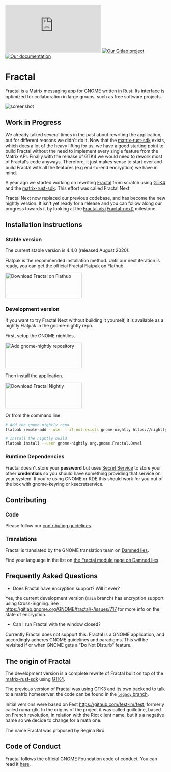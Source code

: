 [![Our chat room](https://img.shields.io/matrix/fractal-gtk:matrix.org?color=blue&label=%23fractal%3Agnome.org&logo=matrix)](https://matrix.to/#/#fractal:gnome.org)
[![Our Gitlab project](https://img.shields.io/badge/gitlab.gnome.org%2F-GNOME%2FFractal-green?logo=gitlab)](https://gitlab.gnome.org/GNOME/fractal/)
[![Our documentation](https://img.shields.io/badge/%F0%9F%95%AE-Docs-B7410E?logo=rust)](https://gnome.pages.gitlab.gnome.org/fractal/)

# Fractal

Fractal is a Matrix messaging app for GNOME written in Rust. Its interface is optimized for
collaboration in large groups, such as free software projects.

![screenshot](https://gitlab.gnome.org/GNOME/fractal/raw/main/screenshots/fractal.png)

## Work in Progress

We already talked several times in the past about rewriting the application, but for different
reasons we didn't do it. Now that the [matrix-rust-sdk](https://github.com/matrix-org/matrix-rust-sdk)
exists, which does a lot of the heavy lifting for us, we have a good starting point to build Fractal
without the need to implement every single feature from the Matrix API. Finally with the release of
GTK4 we would need to rework most of Fractal's code anyways. Therefore, it just makes sense to start
over and build Fractal with all the features (e.g end-to-end encryption) we have in mind.

A year ago we started working on rewriting [Fractal](https://gitlab.gnome.org/GNOME/fractal/) from
scratch using [GTK4](https://www.gtk.org/) and the [matrix-rust-sdk](https://github.com/matrix-org/matrix-rust-sdk).
This effort was called Fractal Next.

Fractal Next now replaced our previous codebase, and has become the new nightly version. It isn't
yet ready for a release and you can follow along our progress towards it by looking at the
[Fractal v5 (Fractal-next)](https://gitlab.gnome.org/GNOME/fractal/-/milestones/18) milestone.

## Installation instructions

### Stable version

The current stable version is 4.4.0 (released August 2020).

Flatpak is the recommended installation method.
Until our next iteration is ready, you can get the official Fractal Flatpak on Flathub.

<a href="https://flathub.org/apps/details/org.gnome.Fractal">
<img
    src="https://flathub.org/assets/badges/flathub-badge-i-en.png"
    alt="Download Fractal on Flathub"
    width="240px"
    height="80px"
/>
</a>

### Development version

If you want to try Fractal Next without building it yourself, it is available as a nightly Flatpak
in the gnome-nightly repo.

First, setup the GNOME nightlies.

<a href="https://nightly.gnome.org/gnome-nightly.flatpakrepo ">
<img
    src="https://gitlab.gnome.org/GNOME/fractal/uploads/447997cccc862eb27483b9c61b8a8a12/gnome-nightly.png"
    alt="Add gnome-nightly repository"
    width="240px"
    height="80px"
/>
</a>

Then install the application.

<a href="https://nightly.gnome.org/repo/appstream/org.gnome.Fractal.Devel.flatpakref">
<img
    src="https://gitlab.gnome.org/GNOME/fractal/uploads/a688e9176e8e76d630993869c13a0222/download-fractal-nightly.png"
    alt="Download Fractal Nightly"
    width="240px"
    height="80px"
/>
</a>

Or from the command line:

```sh
# Add the gnome-nightly repo
flatpak remote-add --user --if-not-exists gnome-nightly https://nightly.gnome.org/gnome-nightly.flatpakrepo

# Install the nightly build
flatpak install --user gnome-nightly org.gnome.Fractal.Devel
```

### Runtime Dependencies

Fractal doesn't store your **password** but uses [Secret Service](https://www.freedesktop.org/wiki/Specifications/secret-storage-spec/)
to store your other **credentials** so you should have something providing that service on your
system. If you're using GNOME or KDE this should work for you out of the box with gnome-keyring or
ksecretservice.

## Contributing

### Code

Please follow our [contributing guidelines](CONTRIBUTING.md).

### Translations

Fractal is translated by the GNOME translation team on [Damned lies](https://l10n.gnome.org/).

Find your language in the list on [the Fractal module page on Damned lies](https://l10n.gnome.org/module/fractal/).

## Frequently Asked Questions

* Does Fractal have encryption support? Will it ever?

Yes, the current development version (`main` branch) has encryption support using Cross-Signing. See
<https://gitlab.gnome.org/GNOME/fractal/-/issues/717> for more info on the state of encryption.

* Can I run Fractal with the window closed?

Currently Fractal does not support this. Fractal is a GNOME application, and accordingly adheres GNOME
guidelines and paradigms. This will be revisited if or when GNOME gets a "Do Not Disturb" feature.

## The origin of Fractal

The development version is a complete rewrite of Fractal built on top of the
[matrix-rust-sdk](https://github.com/matrix-org/matrix-rust-sdk) using [GTK4](https://gtk.org/).

The previous version of Fractal was using GTK3 and its own backend to talk to a matrix homeserver,
the code can be found in the [`legacy` branch](https://gitlab.gnome.org/GNOME/fractal/-/tree/legacy).

Initial versions were based on Fest <https://github.com/fest-im/fest>, formerly called ruma-gtk.
In the origins of the project it was called guillotine, based on French revolution, in relation with
the Riot client name, but it's a negative name so we decide to change for a math one.

The name Fractal was proposed by Regina Bíró.

## Code of Conduct

Fractal follows the official GNOME Foundation code of conduct. You can read it [here](/code-of-conduct.md).

